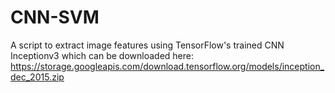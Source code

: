 # CNN-SVM

A script to extract image features using TensorFlow's trained CNN Inceptionv3 which can be downloaded here: 
https://storage.googleapis.com/download.tensorflow.org/models/inception_dec_2015.zip 
